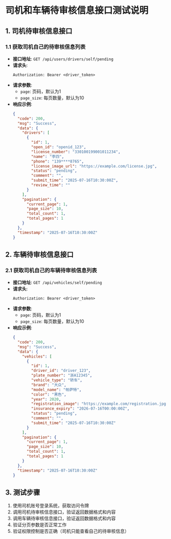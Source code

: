 # 司机和车辆待审核信息接口测试说明

## 1. 司机待审核信息接口

### 1.1 获取司机自己的待审核信息列表
- **接口地址**: `GET /api/users/drivers/self/pending`
- **请求头**: 
  ```
  Authorization: Bearer <driver_token>
  ```
- **请求参数**:
  - `page`: 页码，默认为1
  - `page_size`: 每页数量，默认为10
- **响应示例**:
  ```json
  {
    "code": 200,
    "msg": "Success",
    "data": {
      "drivers": [
        {
          "id": 1,
          "open_id": "openid_123",
          "license_number": "330100199001011234",
          "name": "李四",
          "phone": "139****8765",
          "license_image_url": "https://example.com/license.jpg",
          "status": "pending",
          "comment": "",
          "submit_time": "2025-07-16T10:30:00Z",
          "review_time": ""
        }
      ],
      "pagination": {
        "current_page": 1,
        "page_size": 10,
        "total_count": 1,
        "total_pages": 1
      }
    },
    "timestamp": "2025-07-16T10:30:00Z"
  }
  ```

## 2. 车辆待审核信息接口

### 2.1 获取司机自己的车辆待审核信息列表
- **接口地址**: `GET /api/vehicles/self/pending`
- **请求头**: 
  ```
  Authorization: Bearer <driver_token>
  ```
- **请求参数**:
  - `page`: 页码，默认为1
  - `page_size`: 每页数量，默认为10
- **响应示例**:
  ```json
  {
    "code": 200,
    "msg": "Success",
    "data": {
      "vehicles": [
        {
          "id": 1,
          "driver_id": "driver_123",
          "plate_number": "浙A12345",
          "vehicle_type": "轿车",
          "brand": "大众",
          "model_name": "帕萨特",
          "color": "黑色",
          "year": 2020,
          "registration_image": "https://example.com/registration.jpg",
          "insurance_expiry": "2026-07-16T00:00:00Z",
          "status": "pending",
          "comment": "",
          "submit_time": "2025-07-16T10:30:00Z"
        }
      ],
      "pagination": {
        "current_page": 1,
        "page_size": 10,
        "total_count": 1,
        "total_pages": 1
      }
    },
    "timestamp": "2025-07-16T10:30:00Z"
  }
  ```

## 3. 测试步骤

1. 使用司机账号登录系统，获取访问令牌
2. 调用司机待审核信息接口，验证返回数据格式和内容
3. 调用车辆待审核信息接口，验证返回数据格式和内容
4. 验证分页参数是否正常工作
5. 验证权限控制是否正确（司机只能查看自己的待审核信息）
